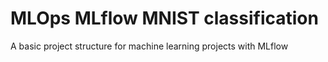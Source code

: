 # MLOps MLflow MNIST classification
A basic project structure for machine learning projects with MLflow
